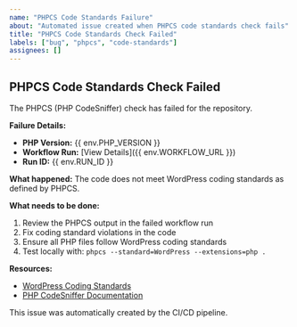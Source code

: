 ```yaml
---
name: "PHPCS Code Standards Failure"
about: "Automated issue created when PHPCS code standards check fails"
title: "PHPCS Code Standards Check Failed"
labels: ["bug", "phpcs", "code-standards"]
assignees: []
---
```


## PHPCS Code Standards Check Failed

The PHPCS (PHP CodeSniffer) check has failed for the repository.

**Failure Details:**
- **PHP Version:** {{ env.PHP_VERSION }}
- **Workflow Run:** [View Details]({{ env.WORKFLOW_URL }})
- **Run ID:** {{ env.RUN_ID }}

**What happened:**
The code does not meet WordPress coding standards as defined by PHPCS.

**What needs to be done:**
1. Review the PHPCS output in the failed workflow run
2. Fix coding standard violations in the code
3. Ensure all PHP files follow WordPress coding standards
4. Test locally with: `phpcs --standard=WordPress --extensions=php .`

**Resources:**
- [WordPress Coding Standards](https://developer.wordpress.org/coding-standards/wordpress-coding-standards/php/)
- [PHP CodeSniffer Documentation](https://github.com/squizlabs/PHP_CodeSniffer)

This issue was automatically created by the CI/CD pipeline.
